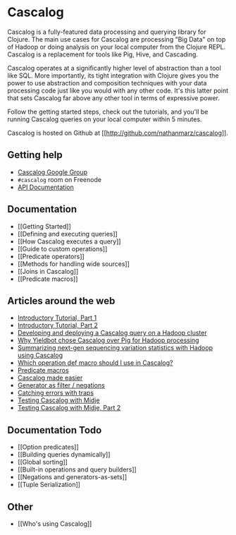 # Cascalog

Cascalog is a fully-featured data processing and querying library for Clojure. The main use cases for Cascalog are processing "Big Data" on top of Hadoop or doing analysis on your local computer from the Clojure REPL. Cascalog is a replacement for tools like Pig, Hive, and Cascading.

Cascalog operates at a significantly higher level of abstraction than a tool like SQL. More importantly, its tight integration with Clojure gives you the power to use abstraction and composition techniques with your data processing code just like you would with any other code. It's this latter point that sets Cascalog far above any other tool in terms of expressive power.

Follow the getting started steps, check out the tutorials, and you'll be running Cascalog queries on your local computer within 5 minutes.

Cascalog is hosted on Github at [[http://github.com/nathanmarz/cascalog]].

## Getting help

- [Cascalog Google Group](http://groups.google.com/group/cascalog-user)
- `#cascalog` room on Freenode
- [API Documentation](http://nathanmarz.github.com/cascalog/)

## Documentation

- [[Getting Started]]
- [[Defining and executing queries]]
- [[How Cascalog executes a query]]
- [[Guide to custom operations]]
- [[Predicate operators]]
- [[Methods for handling wide sources]]
- [[Joins in Cascalog]]
- [[Predicate macros]]

## Articles around the web

- [Introductory Tutorial, Part 1](http://nathanmarz.com/blog/introducing-cascalog-a-clojure-based-query-language-for-hado.html)
- [Introductory Tutorial, Part 2](http://nathanmarz.com/blog/new-cascalog-features-outer-joins-combiners-sorting-and-more.html)
- [Developing and deploying a Cascalog query on a Hadoop cluster](http://nathanmarz.com/blog/news-feed-in-38-lines-of-code-using-cascalog.html)
- [Why Yieldbot chose Cascalog over Pig for Hadoop processing](http://tech.backtype.com/52456836)
- [Summarizing next-gen sequencing variation statistics with Hadoop using Cascalog](http://bcbio.wordpress.com/2011/07/04/summarizing-next-gen-sequencing-variation-statistics-with-hadoop-using-cascalog/)
- [Which operation def macro should I use in Cascalog?](http://entxtech.blogspot.com/2010/12/which-operation-def-macro-should-i-use.html)
- [Predicate macros](http://groups.google.com/group/cascalog-user/browse_thread/thread/33f9b69bf18c9bdc)
- [Cascalog made easier](http://jimdrannbauer.com/2011/02/04/cascalog-made-easier/)
- [Generator as filter / negations](http://groups.google.com/group/cascalog-user/browse_thread/thread/17bbe772159b8ffa)
- [Catching errors with traps](http://groups.google.com/group/cascalog-user/browse_thread/thread/f9257bf8002e053a)
- [Testing Cascalog with Midje](http://sritchie.github.com/2011/09/30/testing-cascalog-with-midje.html)
- [Testing Cascalog with Midje, Part 2](http://sritchie.github.com/2012/01/22/cascalog-testing-20.html)

## Documentation Todo

- [[Option predicates]]
- [[Building queries dynamically]]
- [[Global sorting]]
- [[Built-in operations and query builders]]
- [[Negations and generators-as-sets]]
- [[Tuple Serialization]]

## Other

- [[Who's using Cascalog]]